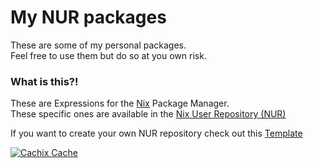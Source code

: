 # My NUR packages

These are some of my personal packages.  
Feel free to use them but do so at you own risk.  

### What is this?!

These are Expressions for the [Nix](https://nixos.org) Package Manager.  
These specific ones are available in the [Nix User Repository (NUR)](https://github.com/nix-community/NUR)  

If you want to create your own NUR repository check out this [Template](https://github.com/nix-community/NUR)

<!-- Remove this if you don't use github actions
![Build and populate cache](https://github.com/<YOUR-GITHUB-USER>/nur-packages/workflows/Build%20and%20populate%20cache/badge.svg)
 -->
<!--
Uncomment this if you use travis:

[![Build Status](https://travis-ci.com/<YOUR_TRAVIS_USERNAME>/nur-packages.svg?branch=master)](https://travis-ci.com/<YOUR_TRAVIS_USERNAME>/nur-packages)
-->
[![Cachix Cache](https://img.shields.io/badge/cachix-alwinb-blue.svg)](https://alwinb.cachix.org)

